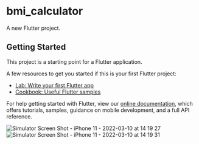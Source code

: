 # bmi_calculator

A new Flutter project.

## Getting Started

This project is a starting point for a Flutter application.

A few resources to get you started if this is your first Flutter project:

- [Lab: Write your first Flutter app](https://flutter.dev/docs/get-started/codelab)
- [Cookbook: Useful Flutter samples](https://flutter.dev/docs/cookbook)

For help getting started with Flutter, view our
[online documentation](https://flutter.dev/docs), which offers tutorials,
samples, guidance on mobile development, and a full API reference.


![Simulator Screen Shot - iPhone 11 - 2022-03-10 at 14 19 27](https://user-images.githubusercontent.com/73352681/157625548-ce333e0a-e557-4d93-bc78-4dfd6fb6ce0f.png)
![Simulator Screen Shot - iPhone 11 - 2022-03-10 at 14 19 31](https://user-images.githubusercontent.com/73352681/157625594-a3c38561-e9fe-40e0-bae7-5829416e66bf.png)
